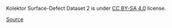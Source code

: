 Kolektor Surface-Defect Dataset 2 is under [CC BY-SA 4.0](https://creativecommons.org/licenses/by-sa/4.0/legalcode) license.

[Source](https://www.vicos.si/resources/kolektorsdd2/)